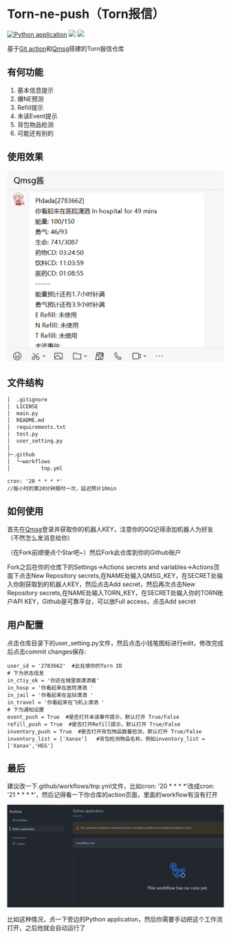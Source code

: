 # Torn-ne-push（Torn报信）
[![Python application](https://github.com/Mostlai/Torn-ne-push/actions/workflows/tnp.yml/badge.svg)](https://github.com/Mostlai/Torn-ne-push/actions/workflows/tnp.yml)
<img  src="https://img.shields.io/badge/-Python-green?style=flat-square&logo=Python" />
<a href="mostlai.github.io"><img src="https://img.shields.io/static/v1?label=Blog&message=link&color=red"/></a>

基于[Git action](https://github.com/Mostlai/Torn-ne-push/actions)和[Qmsg](https://qmsg.zendee.cn/)搭建的Torn报信仓库

## 有何功能

1. 基本信息提示
2. 爆NE预测
3. Refiil提示
4. 未读Event提示
5. 背包物品检测
6. 可能还有别的

## 使用效果

![](./img/1.png)

## 文件结构

```
│  .gitignore
│  LICENSE
│  main.py
│  README.md
│  requirements.txt
│  test.py
│  user_setting.py
│  
├─.github
│  └─workflows
│          tnp.yml

```

```
cron: '20 * * * *'
//每小时的第20分钟报时一次，延迟预计10min
```

## 如何使用

首先在[Qmsg](https://qmsg.zendee.cn/)登录并获取你的机器人KEY，注意你的QQ记得添加机器人为好友（不然怎么发消息给你）

（在Fork前顺便点个Star吧~）然后Fork此仓库到你的Github账户

Fork之后在你的仓库下的Settings->Actions secrets and variables->Actions页面下点击New Repository secrets,在NAME处输入QMSG_KEY，在SECRET处输入你刚获取到的机器人KEY，然后点击Add secret，然后再次点击New Repository secrets,在NAME处输入TORN_KEY，在SECRET处输入你的TORN账户API KEY，Github是可靠平台，可以放Full access，点击Add secret

## 用户配置

点击仓库目录下的user_setting.py文件，然后点击小钱笔图标进行edit，修改完成后点击commit changes保存:

```
user_id = '2783662'  #此处填你的Torn ID
# 下为状态信息
in_ctiy_ok = '你还在城里面潇洒着'
in_hosp = '你看起来在医院潇洒 '
in_jail = '你看起来在监狱潇洒 '
in_travel = '你看起来在飞机上潇洒 '
# 下为通知设置
event_push = True  #是否打开未读事件提示，默认打开 True/False
refill_push = True  #是否打开Refill提示，默认打开 True/False
inventory_push = True  #是否打开背包物品数量检测，默认打开 True/False
inventory_list = ['Xanax']   #背包检测物品名称，例如inventory_list = ['Xanax','HEG']
```

## 最后

建议改一下.github/workflows/tnp.yml文件，比如cron: '20 * * * *'改成cron: '21 * * * *'，然后记得看一下你仓库的action页面，里面的workflow有没有打开

![](./img/2.png)

比如这种情况，点一下旁边的Python application，然后你需要手动把这个工作流打开，之后他就会自动运行了